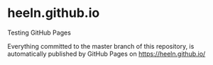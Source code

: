 # heeln.github.io
Testing GitHub Pages

Everything committed to the master branch of this repository, is automatically published by GitHub Pages on https://heeln.github.io/
